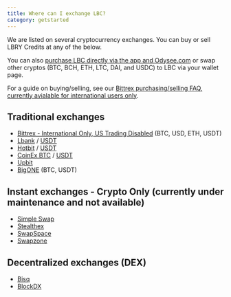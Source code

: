 ```yaml
---
title: Where can I exchange LBC?
category: getstarted
---
```


We are listed on several cryptocurrency exchanges. You can buy or sell LBRY Credits at any of the below. 

You can also [purchase LBC directly via the app and Odysee.com](/faq/buy-lbc) or swap other cryptos (BTC, BCH, ETH, LTC, DAI, and USDC) to LBC via your wallet page. 

For a guide on buying/selling, see our [Bittrex purchasing/selling FAQ, currently avialable for international users only](/faq/buy-sell-bittrex).

## Traditional exchanges
- [Bittrex - International Only, US Trading Disabled](https://bittrex.com/Market/Index?MarketName=BTC-LBC) (BTC, USD, ETH, USDT)
- [Lbank](https://www.lbank.me/exchange/lbc/btc) / [USDT](https://www.lbank.me/exchange/lbc/usdt)
- [Hotbit](https://www.hotbit.io/exchange?symbol=LBC_BTC) / [USDT](https://www.hotbit.io/exchange?symbol=LBC_USDT)
- [CoinEx BTC](https://www.coinex.com/exchange?currency=btc&dest=lbc) / [USDT](https://www.coinex.com/exchange?currency=usdt&dest=lbc)
- [Upbit](https://upbit.com/exchange?code=CRIX.UPBIT.BTC-LBC)
- [BigONE](https://big.one/cn/trade/LBC-BTC) (BTC, USDT)

## Instant exchanges - Crypto Only (currently under maintenance and not available)
- [Simple Swap](https://simpleswap.io)
- [Stealthex](https://stealthex.io/)
- [SwapSpace](https://swapspace.co)
- [Swapzone](https://swapzone.io)

## Decentralized exchanges (DEX)
- [Bisq](https://bisq.network)
- [BlockDX](https://blockdx.com/)
